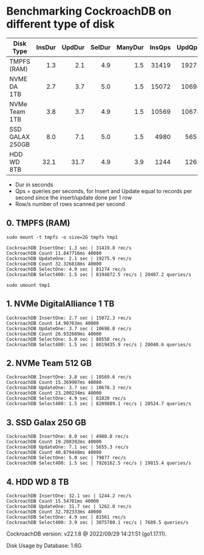 
# Benchmarking CockroachDB on different type of disk

| Disk Type       | InsDur | UpdDur | SelDur | ManyDur | InsQps | UpdQps | SelQps | ManyRow/s | ManyQps |
|-----------------|-------:|-------:|-------:|--------:|-------:|-------:|-------:|----------:|--------:|
| TMPFS (RAM)     |    1.3 |    2.1 |    4.9 |     1.5 |  31419 |  19275 |  81274 |   8194872 |   20487 |
| NVME DA 1TB     |    2.7 |    3.7 |    5.0 |     1.5 |  15072 |  10698 |  80558 |   8019435 |   20048 |
| NVMe Team 1TB   |    3.8 |    3.7 |    4.9 |     1.5 |  10569 |  10678 |  81820 |   8209889 |   20524 |
| SSD GALAX 250GB |    8.0 |    7.1 |    5.0 |     1.5 |   4980 |   5655 |  79877 |   7926162 |   19815 |
| HDD WD 8TB      |   32.1 |   31.7 |    4.9 |     3.9 |   1244 |   1262 |  81561 |   3075780 |    7689 |

- Dur in seconds
- Qps = queries per seconds, for Insert and Update equal to records per second since the insert/update done per 1 row
- Row/s number of rows scanned per second


## 0. TMPFS (RAM)

```
sudo mount -t tmpfs -o size=2G tmpfs tmp1

CockroachDB InsertOne: 1.3 sec | 31419.8 rec/s
CockroachDB Count 11.847716ms 40000
CockroachDB UpdateOne: 2.1 sec | 19275.9 rec/s
CockroachDB Count 32.326818ms 40000
CockroachDB SelectOne: 4.9 sec | 81274 rec/s
CockroachDB Select400: 1.5 sec | 8194872.5 rec/s | 20487.2 queries/s

sudo umount tmp1
```

## 1. NVMe DigitalAlliance 1 TB

```
CockroachDB InsertOne: 2.7 sec | 15072.3 rec/s
CockroachDB Count 14.90763ms 40000
CockroachDB UpdateOne: 3.7 sec | 10698.0 rec/s
CockroachDB Count 26.932609ms 40000
CockroachDB SelectOne: 5.0 sec | 80558 rec/s
CockroachDB Select400: 1.5 sec | 8019435.9 rec/s | 20048.6 queries/s
```

## 2. NVMe Team 512 GB

```
CockroachDB InsertOne: 3.8 sec | 10569.6 rec/s
CockroachDB Count 15.369907ms 40000
CockroachDB UpdateOne: 3.7 sec | 10678.3 rec/s
CockroachDB Count 23.200234ms 40000
CockroachDB SelectOne: 4.9 sec | 81820 rec/s
CockroachDB Select400: 1.5 sec | 8209889.1 rec/s | 20524.7 queries/s
```

## 3. SSD Galax 250 GB

```
CockroachDB InsertOne: 8.0 sec | 4980.8 rec/s
CockroachDB Count 19.208392ms 40000
CockroachDB UpdateOne: 7.1 sec | 5655.3 rec/s
CockroachDB Count 40.879448ms 40000
CockroachDB SelectOne: 5.0 sec | 79877 rec/s
CockroachDB Select400: 1.5 sec | 7926162.5 rec/s | 19815.4 queries/s
```

## 4. HDD WD 8 TB

```
CockroachDB InsertOne: 32.1 sec | 1244.2 rec/s
CockroachDB Count 15.54701ms 40000
CockroachDB UpdateOne: 31.7 sec | 1262.0 rec/s
CockroachDB Count 32.782333ms 40000
CockroachDB SelectOne: 4.9 sec | 81561 rec/s
CockroachDB Select400: 3.9 sec | 3075780.1 rec/s | 7689.5 queries/s
```

CockroachDB version: v22.1.8 @ 2022/09/29 14:21:51 (go1.17.11).

Disk Usage by Database: 1.6G
